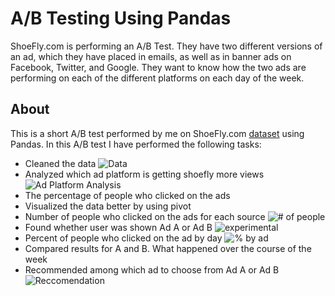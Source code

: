 # A/B Testing Using Pandas

ShoeFly.com is performing an A/B Test. They have two different versions of an ad, which they have placed in emails, as well as in banner ads on Facebook, Twitter, and Google. They want to know how the two ads are performing on each of the different platforms on each day of the week.

## About

This is a short A/B test performed by me on ShoeFly.com [dataset](https://github.com/Gonnuru/A-B_Testing_Pandas/blob/master/ad_clicks.csv) using Pandas. In this A/B test I have performed the following tasks:
- Cleaned the data ![Data]()
- Analyzed which ad platform is getting shoefly more views ![Ad Platform Analysis]()
- The percentage of people who clicked on the ads 
- Visualized the data better by using pivot 
- Number of people who clicked on the ads for each source ![# of people]()
- Found whether user was shown Ad A or Ad B ![experimental]()
- Percent of people who clicked on the ad by day ![% by ad]()
- Compared results for A and B. What happened over the course of the week
- Recommended among which ad to choose from Ad A or Ad B ![Reccomendation]()
